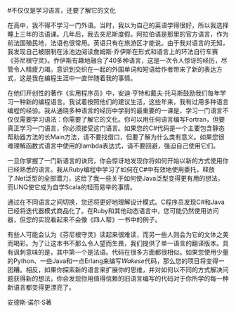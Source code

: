 #不仅仅是学习语言，还要了解它的文化

在高中，我不得不学习一门外语。当时，我以为自己的英语学得很好，所以我选择睡上三年的法语课。几年后，我去突尼斯度假。阿拉伯语是那里的官方语言，作为前法国殖民地，法语也很常用。英语只有在旅游区才能说。由于我对语言的无知，我发现自己被限制在泳池边阅读詹姆斯·乔伊斯在形式和语言上的环法自行车赛《芬尼根守灵》。乔伊斯有趣地融合了40多种语言，这是一次令人惊讶的经历，尽管令人精疲力竭。意识到交织在一起的外国单词和短语给作者带来了新的表达方式，这是我在编程生涯中一直伴随着我的事情。

在他们开创性的著作《实用程序员》中，安迪·亨特和戴夫·托马斯鼓励我们每年学习一种新的编程语言。我试着按照他们的建议生活，这些年来，我有过用多种语言编程的经验。我从通晓多种语言的经历中学到的最重要的一课是，学习一门语言不仅仅需要学习语法：你需要了解它的文化。你可以用任何语言编写Fortran，但要真正学习一门语言，你必须接受这门语言。如果您的C#代码是一个主要包含静态帮助器方法的长Main方法，请不要找借口，但要了解为什么类有意义。如果您很难理解函数式语言中使用的lambda表达式，请不要回避，强迫自己使用它们。

一旦你掌握了一门新语言的诀窍，你会惊讶地发现你将如何开始以新的方式使用你已经熟悉的语言。我从Ruby编程中学习了如何在C#中有效地使用委托，释放了.Net泛型的全部潜力，这给了我一些关于如何使Java泛型变得更有用的想法，而LINQ使它成为自学Scala的轻而易举的事情。

通过在不同语言之间切换，您还将更好地理解设计模式。C程序员发现C#和Java已经将迭代器模式商品化了。在Ruby和其他动态语言中，您可能仍然使用访问器，但您的实现看起来不会像《四人帮》一书中的例子。

有些人可能会认为《芬尼根守灵》读起来很难读，而另一些人则会为它的文体之美而喝彩。为了让这本书不那么令人望而生畏，我们提供了单一语言的翻译版本。具有讽刺意味的是，其中第一个是法语。代码在很多方面都很相似。如果您使用少量的Python、一些Java和一点Erlang来编写*Wakese*代码，那么您的项目将变得一团糟。相反，如果你探索新的语言来扩展你的思维，并对如何以不同的方式解决问题获得新的想法，你会发现你用值得信赖的旧语言编写的代码对于你所学的每一种新语言都变得更漂亮了。

安德斯·诺尔·S著